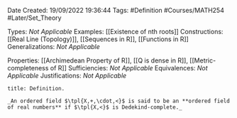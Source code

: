 <div class="topSpace"></div>

Date Created: 19/09/2022 19:36:44
Tags: #Definition #Courses/MATH254 #Later/Set_Theory

Types: _Not Applicable_
Examples: [[Existence of nth roots]]
Constructions: [[Real Line (Topology)]], [[Sequences in R]], [[Functions in R]]
Generalizations: _Not Applicable_

Properties: [[Archimedean Property of R]], [[Q is dense in R]], [[Metric-completeness of R]]
Sufficiencies: _Not Applicable_
Equivalences: _Not Applicable_
Justifications: _Not Applicable_

``` ad-Definition
title: Definition.

_An ordered field $\tpl{X,+,\cdot,<}$ is said to be an **ordered field of real numbers** if $\tpl{X,<}$ is Dedekind-complete._

```
